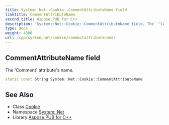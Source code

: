 ```yaml
---
title: System::Net::Cookie::CommentAttributeName field
linktitle: CommentAttributeName
second_title: Aspose.PUB for C++
description: 'System::Net::Cookie::CommentAttributeName field. The ''Comment'' attribute''s name in C++.'
type: docs
weight: 4300
url: /cpp/system.net/cookie/commentattributename/
---
```

## CommentAttributeName field


The 'Comment' attribute's name.

```cpp
static const String System::Net::Cookie::CommentAttributeName
```

## See Also

* Class [Cookie](../)
* Namespace [System::Net](../../)
* Library [Aspose.PUB for C++](../../../)
